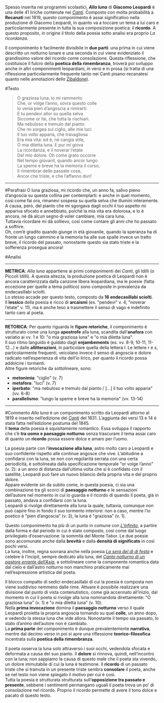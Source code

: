 Spesso inserita nei programmi scolastici, **_Alla luna_** di **Giacomo Leopardi** è una delle 41 liriche contenute nei _[Canti](https://www.sololibri.net/Canti-Leopardi-quali-sono-cosa-sapere.html)_. Composto con molta probabilità a **Recanati** nel 1819, questo componimento è assai significativo nella produzione di Giacomo Leopardi, in quanto va a toccare un tema a lui caro e particolarmente presente in tutta la sua composizione poetica: il **ricordo**. A questo proposito, in origine il titolo della poesia sotto analisi era proprio _La ricordanza_.

Il componimento è facilmente divisibile in **due parti**: una prima in cui viene descritto un notturno lunare e una seconda in cui viene evidenziato il grandissimo valore del ricordo come consolazione. Questa riflessione, che costituisce il fulcro della **poetica della rimembranza**, troverà poi sviluppo anche in altri componimenti leopardiani, in versi e in prosa (si tratta di una riflessione particolarmente frequente tanto nei Canti pisano-recanatesi quanto nelle annotazioni dello [Zibaldone](https://www.sololibri.net/Lo-Zibaldone-di-Giacomo-Leopardi-contenuto-analisi.html)).

#Testo 
>O graziosa luna, io mi rammento  
>Che, or volge l’anno, sovra questo colle  
>Io venia pien d’angoscia a rimirarti:  
>E tu pendevi allor su quella selva  
>Siccome or fai, che tutta la rischiari.  
>Ma nebuloso e tremulo dal pianto  
>Che mi sorgea sul ciglio, alle mie luci  
>Il tuo volto apparia, che travagliosa  
>Era mia vita: ed è, né cangia stile,  
>O mia diletta luna. E pur mi giova  
>La ricordanza, e il noverar l’etate  
>Del mio dolore. Oh come grato occorre  
>Nel tempo giovanil, quando ancor lungo  
>La speme e breve ha la memoria il corso,  
>Il rimembrar delle passate cose,  
>Ancor che triste, e che l’affanno duri!

---

#Parafrasi
O luna graziosa, mi ricordo che, un anno fa, salivo pieno d’angoscia su questa collina per contemplarti: e anche in quel momento, così come fai ora, rimanevi sospesa su quella selva che illumini interamente.  
A causa, però, del pianto che mi sgorgava dagli occhi il tuo aspetto mi appariva sfocato e annebbiato, poiché la mia vita era dolorosa, e lo è ancora, né dà alcun segno di voler cambiare, mia cara luna.  
Tuttavia ricordare mi dà sollievo, così come contare gli anni che ho passato a soffrire.  
Oh, com’è gradito quando giunge in età giovanile, quando la speranza ha di fronte un lungo cammino e la memoria ha alle sue spalle invece un tratto breve, il ricordo del passato, nonostante questo sia stato triste e la sofferenza prosegua ancora!

#Analisi

---
**METRICA**:
_Alla luna_ appartiene ai primi componimenti dei _Canti_, gli Idilli (o Piccoli Idilli). A questa altezza, la produzione poetica di Leopardi non è ancora caratterizzata dalla canzone libera leopardiana, ma le poesie (fatta eccezione per quelle a tema politico) sono composte in prevalenza da endecasillabi sciolti.  
Lo stesso accade per questo testo, composto da **16 endecasillabi sciolti**.  
Il **lessico** della poesia è ricco di **arcaismi** (es. "pendevi" v. 4, "noverar l’etate" v. 11), ma è anche teso a trasmettere il senso di vago e indefinito tanto caro al poeta.

---
**RETORICA**:
Per quanto riguarda le **figure retoriche**, il componimento è strutturato come una lunga **apostrofe** alla luna, scandita dall’**anafora** con variatio ai vv. 1 e 10: "o mia graziosa luna" e "o mia diletta luna".  
Il suo ritmo languido è guidato dagli **enjambements** (es. vv. 8-9, 10-11, 11-12...) e dalle **allitterazioni**, in particolare quella della lettera _l_. Le lettere _r_ e _s_, particolarmente frequenti, veicolano invece il senso di angoscia e dolore radicato nell’esperienza di vita dell’io lirico, per quanto il ricordo possa addolcire i tormenti.  
Altre figure retoriche da sottolineare, sono:

- **metonimia**: "ciglio" (v. 7)
- **metafora**: "luci" (v. 7)
- **iperbato**: "ma nebuloso e tremulo dal pianto / [...] il tuo volto apparia" (vv. 6-8)
- **parallelismo**: "lungo la speme e breve ha la memoria" (vv. 13-14)

---
#Commento
_Alla luna_ è un componimento scritto da Leopardi attorno al 1819 e inserito nell’edizione dei [_Canti_](https://www.sololibri.net/Canti-di-Giacomo-Leopardi-letti-da.html) del 1831. L’aggiunta dei versi 13 e 14 è stata fatta nell’edizione postuma del 1845.  
Il **tema** della poesia è squisitamente romantico. Essa sviluppa il rapporto che c’è **tra uomo e paesaggio notturno** senza trascurare il tema assai caro di quanto un **ricordo** possa essere dolce e amaro per l’uomo.

La poesia parte con l’**invocazione alla luna**, astro molto caro a Leopardi e suo confidente rispetto alle continue angosce che vive. L’abitudine a confidarsi con la luna, se non con regolarità serrata con una certa periodicità, è sottolineata dalla specificazione temporale "or volge l’anno" (v. 2): a un anno di distanza dall’ultima volta che si è confidato con il satellite, Leopardi può fare un nuovo bilancio della propria vita e del proprio dolore.  
Appare evidente sin da subito come, in questa poesia, ci sia una combinazione tra gli scorci di **paesaggio notturno** e le sensazioni dell’autore nel momento in cui lo guarda e il ricordo di quando il poeta, già in passato, andava a confidarsi con la luna.  
Leopardi si rivolge direttamente alla luna la quale, tuttavia, comunque non può capire fino in fondo il suo tormento interiore: non a caso, mentre l’io poetico è "pien d’angoscia" (v. 3), la luna è "graziosa" (v. 1).

Questo componimento ha più di un punto in comune con [_L’infinito_](https://www.sololibri.net/L-infinito-Leopardi-analisi-testo.html), a partire dalla forma e dal periodo in cui è stato composto, così come dal luogo privilegiato d’osservazione: la sommità del Monte Tabor. Le due poesie sono accomunate anche dalla **brevità** e dalla **densità di significato** in così pochi versi.  
La luna, inoltre, regna sovrana anche nella poesia [_La sera del dì di festa_](https://www.sololibri.net/la-sera-del-di-di-festa-leopardi-parafrasi-analisi.html) e celebre è l’incipit, sempre dedicato alla luna, del _[Canto notturno di un pastore errante dell’Asia](https://www.sololibri.net/canto-notturno-di-un-pastore-errante-dell-asia-parafrasi-analisi.html)_, a sottolineare come la componente romantica data dal cielo e dall’astro notturno non manchino praticamente mai nell’espressione artistica del poeta.

Il blocco compatto di sedici endecasillabi di cui la poesia è composta non viene suddiviso nemmeno dalle rime. Attuare è possibile realizzare una divisione dal punto di vista contenutistico, come già accennato all’inizio, dal momento in cui il poeta si rivolge alla luna nominandola direttamente: "O graziosa luna" (v. 1) e "o mia diletta luna" (v. 10).  
Nella **prima invocazione** domina il **paesaggio notturno** verso il quale Leopardi proietta la propria angoscia tornando su quel **colle**, un anno dopo, e vedendo la stessa luna che vide allora. Nonostante il tempo sia passato, lo stato d’animo dell’autore non è cambiato.  
La **prima parte** del componimento è dunque prevalentemente **narrativa**, mentre dal decimo verso in poi si apre una riflessione **teorico-filosofica** incentrata sulla **poetica della rimembranza**.

Il poeta osserva la luna solo attraverso i suoi occhi, vedendola sfocata e deformata a causa del suo pianto. Il **dolore** si rinnova, quindi, nell’incontro con la luna; non sappiamo la causa di questo male che il poeta sta vivendo, un dolore immutabile di cui la luna è testimone. Il **ricordo** di un passato triste che si tramuta in un presente triste sembra **consolare** il poeta, anche se nel testo non viene spiegato il motivo per cui è così.  
Tutta la poesia è strutturata strutturata sull’**opposizione tra passato e presente**, sebbene i sentimenti permangano uguali il poeta trova un po’ di consolazione nel ricordo. Proprio il ricordo permette di avere il tono dolce e pacato di questo testo.